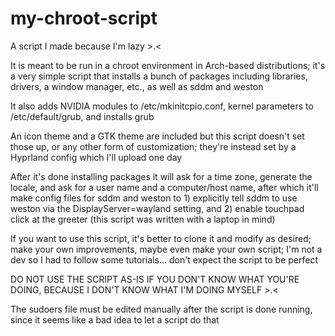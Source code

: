 # my-chroot-script
A script I made because I'm lazy >.&lt;

It is meant to be run in a chroot environment in Arch-based distributions; it's a very simple script that installs a bunch of packages including libraries, drivers, a window manager, etc., as well as sddm and weston

It also adds NVIDIA modules to /etc/mkinitcpio.conf, kernel parameters to /etc/default/grub, and installs grub

An icon theme and a GTK theme are included but this script doesn't set those up, or any other form of customization; they're instead set by a Hyprland config which I'll upload one day

After it's done installing packages it will ask for a time zone, generate the locale, and ask for a user name and a computer/host name, after which it'll make config files for sddm and weston to 1) explicitly tell sddm to use weston via the DisplayServer=wayland setting, and 2) enable touchpad click at the greeter (this script was written with a laptop in mind)

If you want to use this script, it's better to clone it and modify as desired; make your own improvements, maybe even make your own script; I'm not a dev so I had to follow some tutorials... don't expect the script to be perfect

DO NOT USE THE SCRIPT AS-IS IF YOU DON'T KNOW WHAT YOU'RE DOING, BECAUSE I DON'T KNOW WHAT I'M DOING MYSELF >.<

The sudoers file must be edited manually after the script is done running, since it seems like a bad idea to let a script do that

